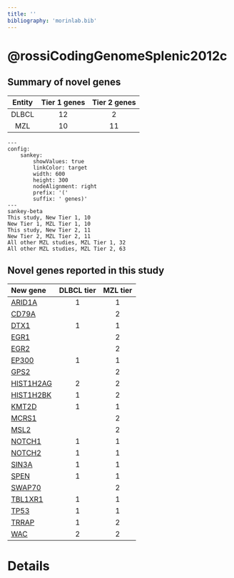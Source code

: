```yaml
---
title: ''
bibliography: 'morinlab.bib'
---
```


# @rossiCodingGenomeSplenic2012c
## Summary of novel genes

|Entity| Tier 1 genes| Tier 2 genes|
|:-:|:-:|:-:|
|DLBCL|12|2|
|MZL|10|11|
```mermaid
---
config:
    sankey:
        showValues: true
        linkColor: target
        width: 600
        height: 300
        nodeAlignment: right
        prefix: '('
        suffix: ' genes)'
---
sankey-beta
This study, New Tier 1, 10
New Tier 1, MZL Tier 1, 10
This study, New Tier 2, 11
New Tier 2, MZL Tier 2, 11
All other MZL studies, MZL Tier 1, 32
All other MZL studies, MZL Tier 2, 63
```


## Novel genes reported in this study

|New gene|DLBCL tier|MZL tier|
|:-|:-:|:-:|
|[ARID1A](../ARID1A)|1 |1 |
|[CD79A](../CD79A)| |2 |
|[DTX1](../DTX1)|1 |1 |
|[EGR1](../EGR1)| |2 |
|[EGR2](../EGR2)| |2 |
|[EP300](../EP300)|1 |1 |
|[GPS2](../GPS2)| |2 |
|[HIST1H2AG](../HIST1H2AG)|2 |2 |
|[HIST1H2BK](../HIST1H2BK)|1 |2 |
|[KMT2D](../KMT2D)|1 |1 |
|[MCRS1](../MCRS1)| |2 |
|[MSL2](../MSL2)| |2 |
|[NOTCH1](../NOTCH1)|1 |1 |
|[NOTCH2](../NOTCH2)|1 |1 |
|[SIN3A](../SIN3A)|1 |1 |
|[SPEN](../SPEN)|1 |1 |
|[SWAP70](../SWAP70)| |2 |
|[TBL1XR1](../TBL1XR1)|1 |1 |
|[TP53](../TP53)|1 |1 |
|[TRRAP](../TRRAP)|1 |2 |
|[WAC](../WAC)|2 |2 |

# Details

